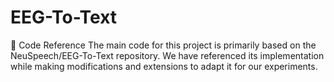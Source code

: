 # EEG-To-Text
📌 Code Reference
The main code for this project is primarily based on the NeuSpeech/EEG-To-Text repository. We have referenced its implementation while making modifications and extensions to adapt it for our experiments.
